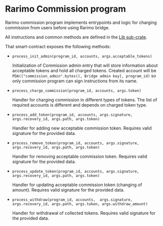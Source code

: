 # Rarimo Commission program

Rarimo commission program implements entrypoints and logic for charging commission from users 
before using Rarimo bridge.

All instructions and common methods are defined in the [Lib sub-crate](../lib/src/instructions).

That smart-contract exposes the following methods:

- `process_init_admin(program_id, accounts, args.acceptable_tokens)`

    Initialization of Commission admin entry that will store information about acceptable tokens and hold all charged tokens.
    Created account will be `PDA(["commission_admin".bytes(), Bridge admin key], program_id)` so only commission program can sign instructions from its name.


- `process_charge_commission(program_id, accounts, args.token)`

    Handler for charging commission in different types of tokens. 
    The list of required accounts is different and depends on charged token type.
  

- `process_add_token(program_id, accounts, args.signature, args.recovery_id, args.path, args.token)`
  
    Handler for adding new acceptable commission token. Requires valid signature for the provided data.


- `process_remove_token(program_id, accounts, args.signature, args.recovery_id, args.path, args.token)`

    Handler for removing acceptable commission token. Requires valid signature for the provided data.


- `process_update_token(program_id, accounts, args.signature, args.recovery_id, args.path, args.token)`

    Handler for updating acceptable commission token (changing of amount). Requires valid signature for the provided data.


- `process_withdraw(program_id, accounts,  args.signature, args.recovery_id, args.path, args.token, args.withdraw_amount)`

    Handler for withdrawal of collected tokens. Requires valid signature for the provided data.

